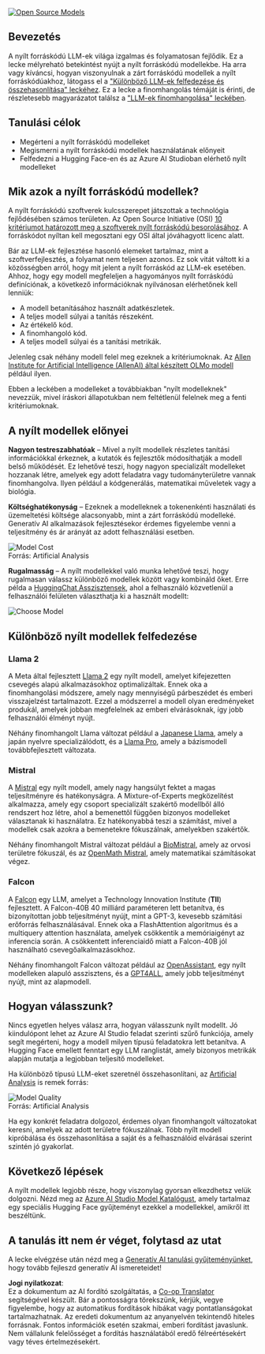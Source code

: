 <!--
CO_OP_TRANSLATOR_METADATA:
{
  "original_hash": "0bba96e53ab841d99db731892a51fab8",
  "translation_date": "2025-07-09T17:13:52+00:00",
  "source_file": "16-open-source-models/README.md",
  "language_code": "hu"
}
-->
[![Open Source Models](../../../translated_images/16-lesson-banner.6b56555e8404fda1716382db4832cecbe616ccd764de381f0af6cfd694d05f74.hu.png)](https://aka.ms/gen-ai-lesson16-gh?WT.mc_id=academic-105485-koreyst)

## Bevezetés

A nyílt forráskódú LLM-ek világa izgalmas és folyamatosan fejlődik. Ez a lecke mélyreható betekintést nyújt a nyílt forráskódú modellekbe. Ha arra vagy kíváncsi, hogyan viszonyulnak a zárt forráskódú modellek a nyílt forráskódúakhoz, látogass el a ["Különböző LLM-ek felfedezése és összehasonlítása" leckéhez](../02-exploring-and-comparing-different-llms/README.md?WT.mc_id=academic-105485-koreyst). Ez a lecke a finomhangolás témáját is érinti, de részletesebb magyarázatot találsz a ["LLM-ek finomhangolása" leckében](../18-fine-tuning/README.md?WT.mc_id=academic-105485-koreyst).

## Tanulási célok

- Megérteni a nyílt forráskódú modelleket
- Megismerni a nyílt forráskódú modellek használatának előnyeit
- Felfedezni a Hugging Face-en és az Azure AI Studioban elérhető nyílt modelleket

## Mik azok a nyílt forráskódú modellek?

A nyílt forráskódú szoftverek kulcsszerepet játszottak a technológia fejlődésében számos területen. Az Open Source Initiative (OSI) [10 kritériumot határozott meg a szoftverek nyílt forráskódú besorolásához](https://web.archive.org/web/20241126001143/https://opensource.org/osd?WT.mc_id=academic-105485-koreyst). A forráskódot nyíltan kell megosztani egy OSI által jóváhagyott licenc alatt.

Bár az LLM-ek fejlesztése hasonló elemeket tartalmaz, mint a szoftverfejlesztés, a folyamat nem teljesen azonos. Ez sok vitát váltott ki a közösségben arról, hogy mit jelent a nyílt forráskód az LLM-ek esetében. Ahhoz, hogy egy modell megfeleljen a hagyományos nyílt forráskódú definíciónak, a következő információknak nyilvánosan elérhetőnek kell lenniük:

- A modell betanításához használt adatkészletek.
- A teljes modell súlyai a tanítás részeként.
- Az értékelő kód.
- A finomhangoló kód.
- A teljes modell súlyai és a tanítási metrikák.

Jelenleg csak néhány modell felel meg ezeknek a kritériumoknak. Az [Allen Institute for Artificial Intelligence (AllenAI) által készített OLMo modell](https://huggingface.co/allenai/OLMo-7B?WT.mc_id=academic-105485-koreyst) például ilyen.

Ebben a leckében a modelleket a továbbiakban "nyílt modelleknek" nevezzük, mivel íráskori állapotukban nem feltétlenül felelnek meg a fenti kritériumoknak.

## A nyílt modellek előnyei

**Nagyon testreszabhatóak** – Mivel a nyílt modellek részletes tanítási információkkal érkeznek, a kutatók és fejlesztők módosíthatják a modell belső működését. Ez lehetővé teszi, hogy nagyon specializált modelleket hozzanak létre, amelyek egy adott feladatra vagy tudományterületre vannak finomhangolva. Ilyen például a kódgenerálás, matematikai műveletek vagy a biológia.

**Költséghatékonyság** – Ezeknek a modelleknek a tokenenkénti használati és üzemeltetési költsége alacsonyabb, mint a zárt forráskódú modelleké. Generatív AI alkalmazások fejlesztésekor érdemes figyelembe venni a teljesítmény és ár arányát az adott felhasználási esetben.

![Model Cost](../../../translated_images/model-price.3f5a3e4d32ae00b465325159e1f4ebe7b5861e95117518c6bfc37fe842950687.hu.png)  
Forrás: Artificial Analysis

**Rugalmasság** – A nyílt modellekkel való munka lehetővé teszi, hogy rugalmasan válassz különböző modellek között vagy kombináld őket. Erre példa a [HuggingChat Asszisztensek](https://huggingface.co/chat?WT.mc_id=academic-105485-koreyst), ahol a felhasználó közvetlenül a felhasználói felületen választhatja ki a használt modellt:

![Choose Model](../../../translated_images/choose-model.f095d15bbac922141591fd4fac586dc8d25e69b42abf305d441b84c238e293f2.hu.png)

## Különböző nyílt modellek felfedezése

### Llama 2

A Meta által fejlesztett [Llama 2](https://huggingface.co/meta-llama?WT.mc_id=academic-105485-koreyst) egy nyílt modell, amelyet kifejezetten csevegés alapú alkalmazásokhoz optimalizáltak. Ennek oka a finomhangolási módszere, amely nagy mennyiségű párbeszédet és emberi visszajelzést tartalmazott. Ezzel a módszerrel a modell olyan eredményeket produkál, amelyek jobban megfelelnek az emberi elvárásoknak, így jobb felhasználói élményt nyújt.

Néhány finomhangolt Llama változat például a [Japanese Llama](https://huggingface.co/elyza/ELYZA-japanese-Llama-2-7b?WT.mc_id=academic-105485-koreyst), amely a japán nyelvre specializálódott, és a [Llama Pro](https://huggingface.co/TencentARC/LLaMA-Pro-8B?WT.mc_id=academic-105485-koreyst), amely a bázismodell továbbfejlesztett változata.

### Mistral

A [Mistral](https://huggingface.co/mistralai?WT.mc_id=academic-105485-koreyst) egy nyílt modell, amely nagy hangsúlyt fektet a magas teljesítményre és hatékonyságra. A Mixture-of-Experts megközelítést alkalmazza, amely egy csoport specializált szakértő modellből álló rendszert hoz létre, ahol a bemenettől függően bizonyos modelleket választanak ki használatra. Ez hatékonyabbá teszi a számítást, mivel a modellek csak azokra a bemenetekre fókuszálnak, amelyekben szakértők.

Néhány finomhangolt Mistral változat például a [BioMistral](https://huggingface.co/BioMistral/BioMistral-7B?text=Mon+nom+est+Thomas+et+mon+principal?WT.mc_id=academic-105485-koreyst), amely az orvosi területre fókuszál, és az [OpenMath Mistral](https://huggingface.co/nvidia/OpenMath-Mistral-7B-v0.1-hf?WT.mc_id=academic-105485-koreyst), amely matematikai számításokat végez.

### Falcon

A [Falcon](https://huggingface.co/tiiuae?WT.mc_id=academic-105485-koreyst) egy LLM, amelyet a Technology Innovation Institute (**TII**) fejlesztett. A Falcon-40B 40 milliárd paraméteren lett betanítva, és bizonyítottan jobb teljesítményt nyújt, mint a GPT-3, kevesebb számítási erőforrás felhasználásával. Ennek oka a FlashAttention algoritmus és a multiquery attention használata, amelyek csökkentik a memóriaigényt az inferencia során. A csökkentett inferenciaidő miatt a Falcon-40B jól használható csevegőalkalmazásokhoz.

Néhány finomhangolt Falcon változat például az [OpenAssistant](https://huggingface.co/OpenAssistant/falcon-40b-sft-top1-560?WT.mc_id=academic-105485-koreyst), egy nyílt modelleken alapuló asszisztens, és a [GPT4ALL](https://huggingface.co/nomic-ai/gpt4all-falcon?WT.mc_id=academic-105485-koreyst), amely jobb teljesítményt nyújt, mint az alapmodell.

## Hogyan válasszunk?

Nincs egyetlen helyes válasz arra, hogyan válasszunk nyílt modellt. Jó kiindulópont lehet az Azure AI Studio feladat szerinti szűrő funkciója, amely segít megérteni, hogy a modell milyen típusú feladatokra lett betanítva. A Hugging Face emellett fenntart egy LLM ranglistát, amely bizonyos metrikák alapján mutatja a legjobban teljesítő modelleket.

Ha különböző típusú LLM-eket szeretnél összehasonlítani, az [Artificial Analysis](https://artificialanalysis.ai/?WT.mc_id=academic-105485-koreyst) is remek forrás:

![Model Quality](../../../translated_images/model-quality.aaae1c22e00f7ee1cd9dc186c611ac6ca6627eabd19e5364dce9e216d25ae8a5.hu.png)  
Forrás: Artificial Analysis

Ha egy konkrét feladatra dolgozol, érdemes olyan finomhangolt változatokat keresni, amelyek az adott területre fókuszálnak. Több nyílt modell kipróbálása és összehasonlítása a saját és a felhasználóid elvárásai szerint szintén jó gyakorlat.

## Következő lépések

A nyílt modellek legjobb része, hogy viszonylag gyorsan elkezdhetsz velük dolgozni. Nézd meg az [Azure AI Studio Model Katalógust](https://ai.azure.com?WT.mc_id=academic-105485-koreyst), amely tartalmaz egy speciális Hugging Face gyűjteményt ezekkel a modellekkel, amikről itt beszéltünk.

## A tanulás itt nem ér véget, folytasd az utat

A lecke elvégzése után nézd meg a [Generatív AI tanulási gyűjteményünket](https://aka.ms/genai-collection?WT.mc_id=academic-105485-koreyst), hogy tovább fejleszd generatív AI ismereteidet!

**Jogi nyilatkozat**:  
Ez a dokumentum az AI fordító szolgáltatás, a [Co-op Translator](https://github.com/Azure/co-op-translator) segítségével készült. Bár a pontosságra törekszünk, kérjük, vegye figyelembe, hogy az automatikus fordítások hibákat vagy pontatlanságokat tartalmazhatnak. Az eredeti dokumentum az anyanyelvén tekintendő hiteles forrásnak. Fontos információk esetén szakmai, emberi fordítást javaslunk. Nem vállalunk felelősséget a fordítás használatából eredő félreértésekért vagy téves értelmezésekért.